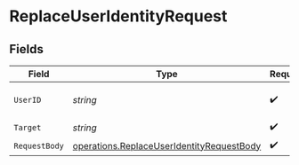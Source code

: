 # ReplaceUserIdentityRequest


## Fields

| Field                                                                                                  | Type                                                                                                   | Required                                                                                               | Description                                                                                            |
| ------------------------------------------------------------------------------------------------------ | ------------------------------------------------------------------------------------------------------ | ------------------------------------------------------------------------------------------------------ | ------------------------------------------------------------------------------------------------------ |
| `UserID`                                                                                               | *string*                                                                                               | :heavy_check_mark:                                                                                     | The unique identifier of the user.                                                                     |
| `Target`                                                                                               | *string*                                                                                               | :heavy_check_mark:                                                                                     | N/A                                                                                                    |
| `RequestBody`                                                                                          | [operations.ReplaceUserIdentityRequestBody](../../models/operations/replaceuseridentityrequestbody.md) | :heavy_check_mark:                                                                                     | N/A                                                                                                    |